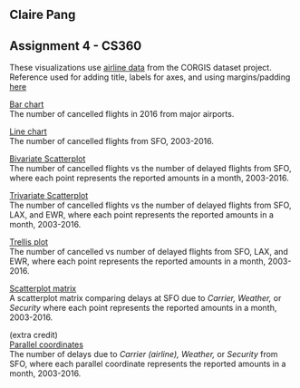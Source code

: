 ## Claire Pang
## Assignment 4 - CS360

These visualizations use [airline data](https://think.cs.vt.edu/corgis/csv/airlines/airlines.html) from the CORGIS dataset project.
Reference used for adding title, labels for axes, and using margins/padding [here](http://www.d3noob.org/2012/12/adding-axis-labels-to-d3js-graph.html)

[Bar chart](http://bl.ocks.org/cpang4/0ebb49c9b1d475358f5f7e5205bab5ae)   
The number of cancelled flights in 2016 from major airports.

[Line chart](https://bl.ocks.org/cpang4/a90739764bbfb8bc8539273cdded2916)   
The number of cancelled flights from SFO, 2003-2016.

[Bivariate Scatterplot](https://bl.ocks.org/cpang4/ee561bec0d502f62048bb107cf510836)   
The number of cancelled flights vs the number of delayed flights from SFO, where each point represents the reported amounts in a month, 2003-2016.

[Trivariate Scatterplot](https://bl.ocks.org/cpang4/068361272f17a96cefc22866db098bb7)   
The number of cancelled flights vs the number of delayed flights from SFO, LAX, and EWR, where each point represents the reported amounts in a month, 2003-2016.

[Trellis plot](https://bl.ocks.org/cpang4/1817a17c798aa3c93a1378ba0f2b8875)   
The number of cancelled vs number of delayed flights from SFO, LAX, and EWR, where each point represents the reported amounts in a month, 2003-2016.

[Scatterplot matrix](https://bl.ocks.org/cpang4/1697c2a3811ade350649185318bea292)   
A scatterplot matrix comparing delays at SFO due to *Carrier, Weather,* or *Security* where each point represents the reported amounts in a month, 2003-2016.

(extra credit)   
[Parallel coordinates](https://bl.ocks.org/cpang4/1ae18a5837ade89139e53e41a2a2fddd)   
The number of delays due to *Carrier (airline), Weather,* or *Security* from SFO, where each parallel coordinate represents the reported amounts in a month, 2003-2016.
